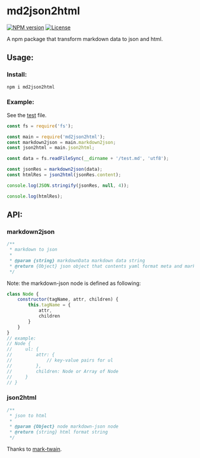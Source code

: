 # md2json2html

[![NPM version](https://img.shields.io/npm/v/md2json2html.svg?style=flat-square)](https://www.npmjs.org/package/md2json2html)
[![License](https://img.shields.io/github/license/LeuisKen/md2json2html.svg?style=flat-square)](https://npmjs.org/package/md2json2html)

A npm package that transform markdown data to json and html.

## Usage:

### Install:

```sh
npm i md2json2html
```

### Example:

See the [test](./test/test.js) file.

```js
const fs = require('fs');

const main = require('md2json2html');
const markdown2json = main.markdown2json;
const json2html = main.json2html;

const data = fs.readFileSync(__dirname + '/test.md', 'utf8');

const jsonRes = markdown2json(data);
const htmlRes = json2html(jsonRes.content);

console.log(JSON.stringify(jsonRes, null, 4));

console.log(htmlRes);
```

## API:

### markdown2json

```js
/**
 * markdown to json
 *
 * @param {string} markdownData markdown data string
 * @return {Object} json object that contents yaml format meta and markdown-json node
 */
```

Note: the markdown-json node is defined as following:

```js
class Node {
    constructor(tagName, attr, children) {
        this.tagName = {
            attr,
            children
        }
    }
}
// example:
// Node {
//     ul: {
//         attr: {
//             // key-value pairs for ul
//         },
//         children: Node or Array of Node
//     }
// }
```

### json2html

```js
/**
 * json to html
 *
 * @param {Object} node markdown-json node
 * @return {string} html format string
 */
```

Thanks to [mark-twain](https://github.com/benjycui/mark-twain).
